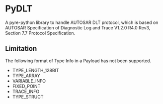 # PyDLT

A pyre-python library to handle AUTOSAR DLT protocol, which is based on
AUTOSAR Specification of Diagnostic Log and Trace V1.2.0 R4.0 Rev3, Section 7.7 Protocol Specification.

## Limitation

The following format of Type Info in a Payload has not been supported.

- TYPE_LENGTH_128BIT
- TYPE_ARRAY
- VARIABLE_INFO
- FIXED_POINT
- TRACE_INFO
- TYPE_STRUCT
